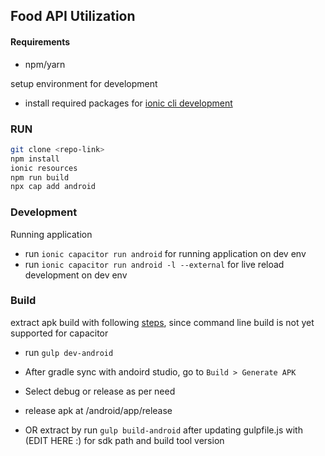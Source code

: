 ## Food API Utilization

#### Requirements
- npm/yarn

setup environment for development
- install required packages for [ionic cli development](https://ionicframework.com/docs/intro/cli)

### RUN
```bash
git clone <repo-link>
npm install
ionic resources
npm run build
npx cap add android
```

### Development
Running application 
- run `ionic capacitor run android` for running application on dev env
- run `ionic capacitor run android -l --external` for live reload development on dev env

### Build
 extract apk build with following [steps](https://www.joshmorony.com/deploying-capacitor-applications-to-android-development-distribution/), since command line build is not yet supported for capacitor 

- run `gulp dev-android`
- After gradle sync with andoird studio, go to `Build > Generate APK` 
- Select debug or release as per need 

- release apk at /android/app/release
- OR extract by run `gulp build-android` after updating gulpfile.js with (EDIT HERE :) for sdk path and build tool version
